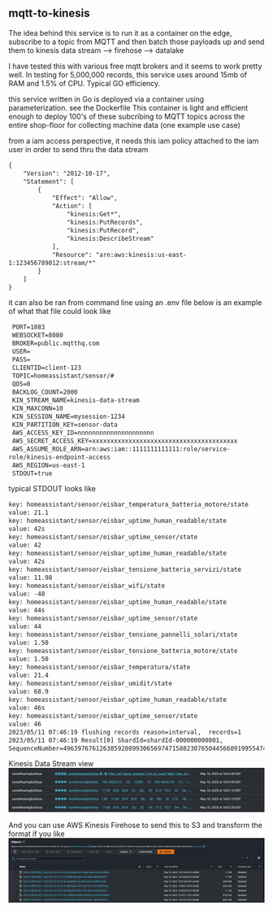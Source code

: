 ## mqtt-to-kinesis

The idea behind  this service is to run it as a container on the edge, subscribe to a topic from MQTT and then batch those payloads up and send them to kinesis data stream --> firehose --> datalake

I have tested this with various free mqtt brokers and it seems to work pretty well. In testing for 5,000,000 records, this service uses around 15mb of RAM and 1.5% of CPU. Typical GO efficiency.

this service written in Go is deployed via a container using parameterization.
see the Dockerfile
This container is light and efficient enough to deploy 100's of these subcribing to MQTT topics across the entire shop-floor for collecting machine data (one example use case)
  
from a iam access perspective, it needs this iam policy attached to the iam user in order
to send thru the data stream

```
{
    "Version": "2012-10-17",
    "Statement": [
        {
            "Effect": "Allow",
            "Action": [
                "kinesis:Get*",
                "kinesis:PutRecords",
                "kinesis:PutRecord",
                "kinesis:DescribeStream"
            ],
            "Resource": "arn:aws:kinesis:us-east-1:123456789012:stream/*"
        }
    ]
}
```

it can also be ran from command line using an .env file
below is an example of what that file could look like

```console
 PORT=1883
 WEBSOCKET=8080
 BROKER=public.mqtthq.com
 USER=
 PASS=
 CLIENTID=client-123
 TOPIC=homeassistant/sensor/#
 QOS=0
 BACKLOG_COUNT=2000
 KIN_STREAM_NAME=kinesis-data-stream
 KIN_MAXCONN=10
 KIN_SESSION_NAME=mysession-1234
 KIN_PARTITION_KEY=sensor-data
 AWS_ACCESS_KEY_ID=nnnnnnnnnnnnnnnnnnnnn
 AWS_SECRET_ACCESS_KEY=xxxxxxxxxxxxxxxxxxxxxxxxxxxxxxxxxxxxxxxx
 AWS_ASSUME_ROLE_ARN=arn:aws:iam::1111111111111:role/service-role/kinesis-endpoint-access
 AWS_REGION=us-east-1
 STDOUT=true
```

typical STDOUT looks like

```console
key: homeassistant/sensor/eisbar_temperatura_batteria_motore/state
value: 21.1
key: homeassistant/sensor/eisbar_uptime_human_readable/state
value: 42s
key: homeassistant/sensor/eisbar_uptime_sensor/state
value: 42
key: homeassistant/sensor/eisbar_uptime_human_readable/state
value: 42s
key: homeassistant/sensor/eisbar_tensione_batteria_servizi/state
value: 11.98
key: homeassistant/sensor/eisbar_wifi/state
value: -48
key: homeassistant/sensor/eisbar_uptime_human_readable/state
value: 44s
key: homeassistant/sensor/eisbar_uptime_sensor/state
value: 44
key: homeassistant/sensor/eisbar_tensione_pannelli_solari/state
value: 1.50
key: homeassistant/sensor/eisbar_tensione_batteria_motore/state
value: 1.50
key: homeassistant/sensor/eisbar_temperatura/state
value: 21.4
key: homeassistant/sensor/eisbar_umidit/state
value: 68.9
key: homeassistant/sensor/eisbar_uptime_human_readable/state
value: 46s
key: homeassistant/sensor/eisbar_uptime_sensor/state
value: 46
2023/05/11 07:46:19 flushing records reason=interval,  records=1
2023/05/11 07:46:19 Result[0] ShardId=shardId-000000000001,  SequenceNumber=49639767612638592089930656974715882307650445660919955474
```

Kinesis Data Stream view
![Kinesis Data Steam Data Viewer](img/Kinesis-Data.png)

And you can use AWS Kinesis Firehose to send this to S3 and transform the format if you like
![S3](img/s3.png)
